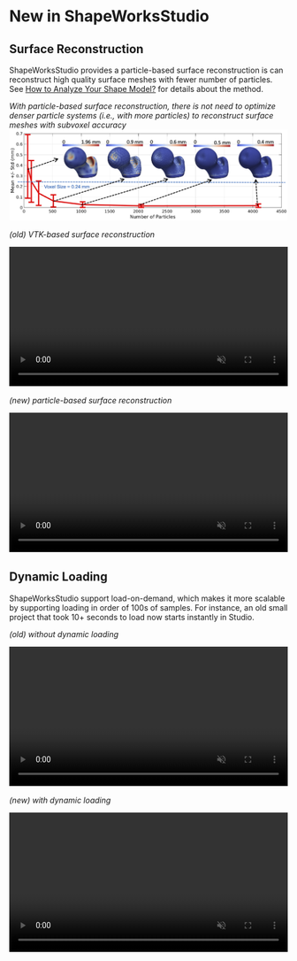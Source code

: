 # New in ShapeWorksStudio

## Surface Reconstruction 

ShapeWorksStudio provides a particle-based surface reconstruction is can reconstruct high quality surface meshes with fewer number of particles. See [How to Analyze Your Shape Model?](../workflow/analyze.md#surface-reconstruction) for details about the method.


*With particle-based surface reconstruction, there is not need to optimize denser particle systems (i.e., with more particles) to reconstruct surface meshes with subvoxel accuracy*
![Reconstruction error vs number of particles](../img/new/recon_error.png)


*(old) VTK-based surface reconstruction*
<p><video src="https://sci.utah.edu/~shapeworks/doc-resources/mp4s/vtk_reconstruction.mp4" autoplay muted loop controls style="width:100%"></p>

*(new) particle-based surface reconstruction*
<p><video src="https://sci.utah.edu/~shapeworks/doc-resources/mp4s/particles_reconstruction.mp4" autoplay muted loop controls style="width:100%"></p>



## Dynamic Loading

ShapeWorksStudio support load-on-demand, which makes it more scalable by supporting loading in order of 100s of samples. For instance, an old small project that took 10+ seconds to load now starts instantly in Studio.


*(old) without dynamic loading*

<p><video src="https://sci.utah.edu/~shapeworks/doc-resources/mp4s/studio_load_old.mp4" autoplay muted loop controls style="width:100%"></p>


*(new) with dynamic loading*

<p><video src="https://sci.utah.edu/~shapeworks/doc-resources/mp4s/studio_load_new.mp4" autoplay muted loop controls style="width:100%"></p>

